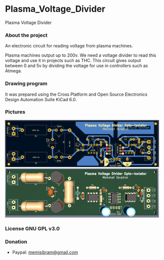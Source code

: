 # Plasma_Voltage_Divider
Plasma Voltage Divider

### About the project
An electronic circuit for reading voltage from plasma machines.

Plasma machines output up to 200v. We need a voltage divider to read this voltage and use it in projects such as THC. This circuit gives output between 0 and 5v by dividing the voltage for use in controllers such as Atmega.

### Drawing program
It was prepared using the Cross Platform and Open Source Electronics Design Automation Suite KiCad 6.0.

### Pictures

![Plasma Voltage Divider Image1](https://github.com/memisibram/Plasma_Voltage_Divider/blob/main/image1.png)
![Plasma Voltage Divider Image2](https://github.com/memisibram/Plasma_Voltage_Divider/blob/main/image2.png)

### License GNU GPL v3.0

### Donation

  -  Paypal: memisibram@gmail.com
